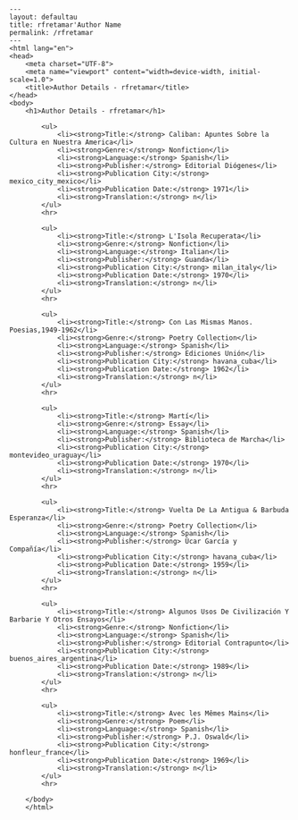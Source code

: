 
    ---
    layout: defaultau
    title: rfretamar'Author Name 
    permalink: /rfretamar
    ---
    <html lang="en">
    <head>
        <meta charset="UTF-8">
        <meta name="viewport" content="width=device-width, initial-scale=1.0">
        <title>Author Details - rfretamar</title>
    </head>
    <body>
        <h1>Author Details - rfretamar</h1>
        
            <ul>
                <li><strong>Title:</strong> Caliban: Apuntes Sobre la Cultura en Nuestra America</li>
                <li><strong>Genre:</strong> Nonfiction</li>
                <li><strong>Language:</strong> Spanish</li>
                <li><strong>Publisher:</strong> Editorial Diógenes</li>
                <li><strong>Publication City:</strong> mexico_city_mexico</li>
                <li><strong>Publication Date:</strong> 1971</li>
                <li><strong>Translation:</strong> n</li>
            </ul>
            <hr>
            
            <ul>
                <li><strong>Title:</strong> L'Isola Recuperata</li>
                <li><strong>Genre:</strong> Nonfiction</li>
                <li><strong>Language:</strong> Italian</li>
                <li><strong>Publisher:</strong> Guanda</li>
                <li><strong>Publication City:</strong> milan_italy</li>
                <li><strong>Publication Date:</strong> 1970</li>
                <li><strong>Translation:</strong> n</li>
            </ul>
            <hr>
            
            <ul>
                <li><strong>Title:</strong> Con Las Mismas Manos. Poesias,1949-1962</li>
                <li><strong>Genre:</strong> Poetry Collection</li>
                <li><strong>Language:</strong> Spanish</li>
                <li><strong>Publisher:</strong> Ediciones Unión</li>
                <li><strong>Publication City:</strong> havana_cuba</li>
                <li><strong>Publication Date:</strong> 1962</li>
                <li><strong>Translation:</strong> n</li>
            </ul>
            <hr>
            
            <ul>
                <li><strong>Title:</strong> Martí</li>
                <li><strong>Genre:</strong> Essay</li>
                <li><strong>Language:</strong> Spanish</li>
                <li><strong>Publisher:</strong> Biblioteca de Marcha</li>
                <li><strong>Publication City:</strong> montevideo_uraguay</li>
                <li><strong>Publication Date:</strong> 1970</li>
                <li><strong>Translation:</strong> n</li>
            </ul>
            <hr>
            
            <ul>
                <li><strong>Title:</strong> Vuelta De La Antigua & Barbuda Esperanza</li>
                <li><strong>Genre:</strong> Poetry Collection</li>
                <li><strong>Language:</strong> Spanish</li>
                <li><strong>Publisher:</strong> Úcar García y Compañía</li>
                <li><strong>Publication City:</strong> havana_cuba</li>
                <li><strong>Publication Date:</strong> 1959</li>
                <li><strong>Translation:</strong> n</li>
            </ul>
            <hr>
            
            <ul>
                <li><strong>Title:</strong> Algunos Usos De Civilización Y Barbarie Y Otros Ensayos</li>
                <li><strong>Genre:</strong> Nonfiction</li>
                <li><strong>Language:</strong> Spanish</li>
                <li><strong>Publisher:</strong> Editorial Contrapunto</li>
                <li><strong>Publication City:</strong> buenos_aires_argentina</li>
                <li><strong>Publication Date:</strong> 1989</li>
                <li><strong>Translation:</strong> n</li>
            </ul>
            <hr>
            
            <ul>
                <li><strong>Title:</strong> Avec les Mêmes Mains</li>
                <li><strong>Genre:</strong> Poem</li>
                <li><strong>Language:</strong> Spanish</li>
                <li><strong>Publisher:</strong> P.J. Oswald</li>
                <li><strong>Publication City:</strong> honfleur_france</li>
                <li><strong>Publication Date:</strong> 1969</li>
                <li><strong>Translation:</strong> n</li>
            </ul>
            <hr>
            
        </body>
        </html>
        